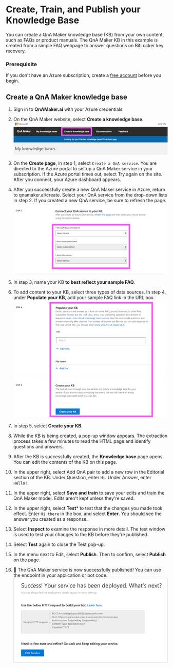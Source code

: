 # Create, Train, and Publish your Knowledge Base
You can create a QnA Maker knowledge base (KB) from your own content, such as FAQs or product manuals. The QnA Maker KB in this example is created from a simple FAQ webpage to answer questions on BitLocker key recovery.

### Prerequisite
If you don't have an Azure subscription, create a [free account](https://azure.microsoft.com/en-us/free/?WT.mc_id=A261C142F) before you begin.

## Create a QnA Maker knowledge base
1. Sign in to **QnAMaker.ai** with your Azure credentials.

2. On the QnA Maker website, select **Create a knowledge base**.
![1](https://github.com/jCho23/BotWorkshop/blob/master/Resouces/Images/1.png)

3. On the **Create page**, in step 1, select ```Create a QnA service```. You are directed to the Azure portal to set up a QnA Maker service in your subscription. If the Azure portal times out, select Try again on the site. After you connect, your Azure dashboard appears.

4. After you successfully create a new QnA Maker service in Azure, return to qnamaker.ai/create. Select your QnA service from the drop-down lists in step 2. If you created a new QnA service, be sure to refresh the page.
![2.1](https://github.com/jCho23/BotWorkshop/blob/master/Resouces/Images/2.1.png)

5. In step 3, name your KB **to best reflect your sample FAQ**.

6. To add content to your KB, select three types of data sources. In step 4, under **Populate your KB**, add your sample FAQ link in the URL box.
![3](https://github.com/jCho23/BotWorkshop/blob/master/Resouces/Images/3.png)

7. In step 5, select **Create your KB**.

8. While the KB is being created, a pop-up window appears. The extraction process takes a few minutes to read the HTML page and identify questions and answers.

9. After the KB is successfully created, the **Knowledge base** page opens. You can edit the contents of the KB on this page.

10. In the upper right, select Add QnA pair to add a new row in the Editorial section of the KB. Under Question, enter ```Hi```. Under Answer, enter ```Hello!```.

11. In the upper right, select **Save and train** to save your edits and train the QnA Maker model. Edits aren't kept unless they're saved.

12. In the upper right, select **Test*** to test that the changes you made took effect. Enter ```Hi there``` in the box, and select **Enter**. You should see the answer you created as a response.

13. Select **Inspect** to examine the response in more detail. The test window is used to test your changes to the KB before they're published.

14. Select **Test** again to close the Test pop-up.

15. In the menu next to Edit, select **Publish**. Then to confirm, select **Publish** on the page.

16. :tada: The QnA Maker service is now successfully published! You can use the endpoint in your application or bot code.
![success](https://github.com/jCho23/BotWorkshop/blob/master/Resouces/Images/publish-sucess.png)


